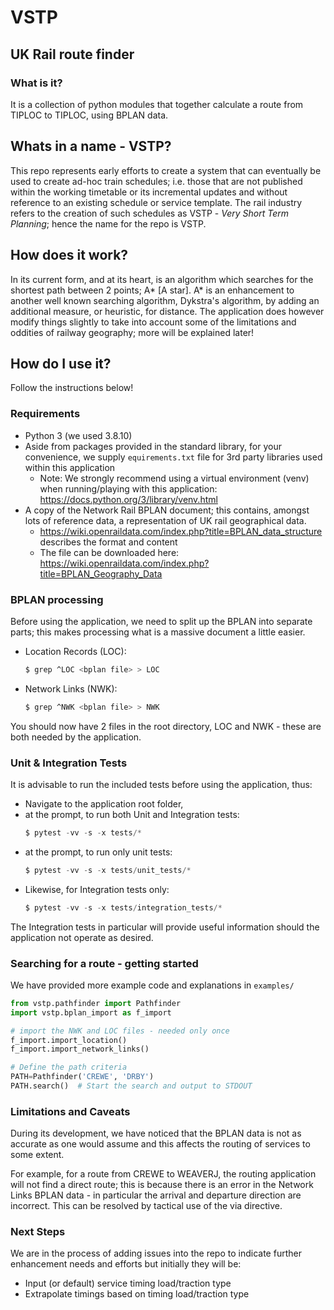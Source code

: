 # VSTP
## UK Rail route finder

### What is it?
It is a collection of python modules that together calculate a route from TIPLOC to TIPLOC, using BPLAN data.

## Whats in a name - VSTP?
This repo represents early efforts to create a system that can eventually be used to create ad-hoc train schedules; i.e. those that are not published within the working timetable or its incremental updates and without reference to an existing schedule or service template. The rail industry refers to the creation of such schedules as VSTP - *Very Short Term Planning*; hence the name for the repo is VSTP.

## How does it work?
In its current form, and at its heart, is an algorithm which searches for the shortest path between 2 points; A* [A star]. A* is an enhancement to another well known searching algorithm, Dykstra's algorithm, by adding an additional measure, or heuristic, for distance. The application does however modify things slightly to take into account some of the limitations and oddities of railway geography; more will be explained later!

## How do I use it?
Follow the instructions below!

### Requirements
* Python 3 (we used 3.8.10)
* Aside from packages provided in the standard library, for your convenience, we supply ```equirements.txt``` file for 3rd party libraries used within this application
  * Note: We strongly recommend using a virtual environment (venv) when running/playing with this application: https://docs.python.org/3/library/venv.html
* A copy of the Network Rail BPLAN document; this contains, amongst lots of reference data, a representation of UK rail geographical data.
  * https://wiki.openraildata.com/index.php?title=BPLAN_data_structure describes the format and content
  * The file can be downloaded here: https://wiki.openraildata.com/index.php?title=BPLAN_Geography_Data

### BPLAN processing
Before using the application, we need to split up the BPLAN into separate parts; this makes processing what is a massive document a little easier.

* Location Records (LOC):
  ```bash
  $ grep ^LOC <bplan file> > LOC
  ```
* Network Links (NWK):
  ```bash
  $ grep ^NWK <bplan file> > NWK
  ```

You should now have 2 files in the root directory, LOC and NWK - these are both needed by the application.

### Unit & Integration Tests
It is advisable to run the included tests before using the application, thus:
* Navigate to the application root folder,
* at the prompt, to run both Unit and Integration tests:
  ```python
  $ pytest -vv -s -x tests/*
  ```
* at the prompt, to run only unit tests:
  ```python
  $ pytest -vv -s -x tests/unit_tests/*
  ```
* Likewise, for Integration tests only:
  ```python
  $ pytest -vv -s -x tests/integration_tests/*
  ```
The Integration tests in particular will provide useful information should the application not operate as desired.

### Searching for a route - getting started
We have provided more example code and explanations in ```examples/```

```python
from vstp.pathfinder import Pathfinder
import vstp.bplan_import as f_import

# import the NWK and LOC files - needed only once
f_import.import_location()
f_import.import_network_links()

# Define the path criteria
PATH=Pathfinder('CREWE', 'DRBY')
PATH.search()  # Start the search and output to STDOUT
```

### Limitations and Caveats
During its development, we have noticed that the BPLAN data is not as accurate as one would assume and this affects the routing of services to some extent.

For example, for a route from CREWE to WEAVERJ, the routing application will not find a direct route; this is because there is an error in the Network Links BPLAN data - in particular the arrival and departure direction are incorrect. This can be resolved by tactical use of the via directive.

### Next Steps
We are in the process of adding issues into the repo to indicate further enhancement needs and efforts but initially they will be:
* Input (or default) service timing load/traction type
* Extrapolate timings based on timing load/traction type
